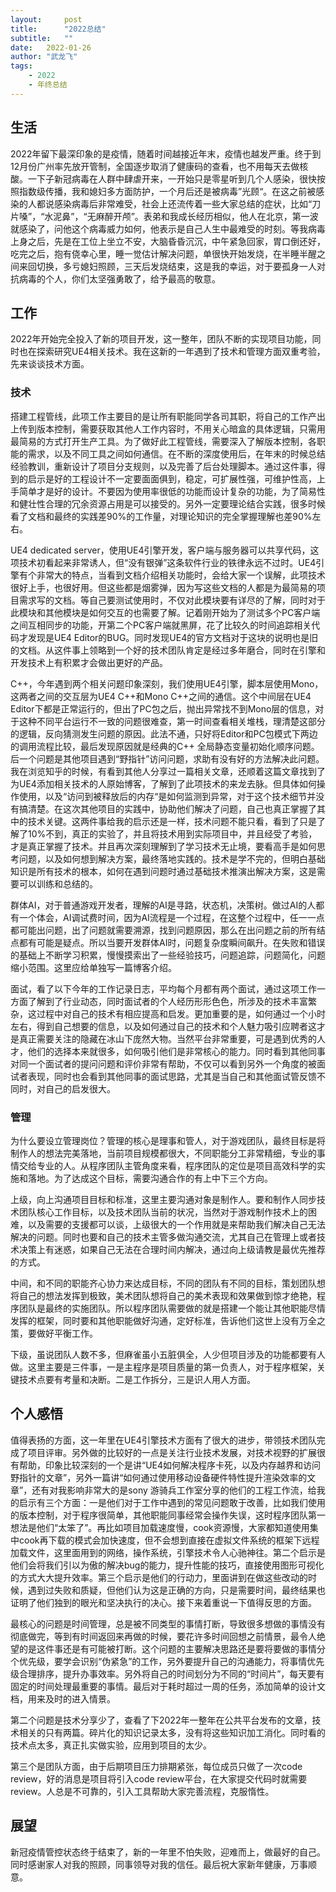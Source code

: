 ```yaml
---
layout:     post
title:      "2022总结"
subtitle:   "" 
date:   2022-01-26
author: "武龙飞"
tags: 
    - 2022
    - 年终总结
---
```


## 生活
2022年留下最深印象的是疫情，随着时间越接近年末，疫情也越发严重。终于到12月份广州率先放开管制，全国逐步取消了健康码的查看，也不用每天去做核酸。一下子新冠病毒在人群中肆虐开来，一开始只是零星听到几个人感染，很快按照指数级传播，我和媳妇多方面防护，一个月后还是被病毒”光顾“。在这之前被感染的人都说感染病毒后非常难受，社会上还流传着一些大家总结的症状，比如“刀片嗓”，“水泥鼻”，“无麻醉开颅”。表弟和我成长经历相似，他人在北京，第一波就感染了，问他这个病毒威力如何，他表示是自己人生中最难受的时刻。等我病毒上身之后，先是在工位上坐立不安，大脑昏昏沉沉，中午紧急回家，胃口倒还好，吃完之后，抱有侥幸心里，睡一觉估计解决问题，单很快开始发烧，在半睡半醒之间来回切换，多亏媳妇照顾，三天后发烧结束，这是我的幸运，对于要孤身一人对抗病毒的个人，你们太坚强勇敢了，给予最高的敬意。

## 工作
2022年开始完全投入了新的项目开发，这一整年，团队不断的实现项目功能，同时也在探索研究UE4相关技术。我在这新的一年遇到了技术和管理方面双重考验，先来谈谈技术方面。

### 技术

搭建工程管线，此项工作主要目的是让所有职能同学各司其职，将自己的工作产出上传到版本控制，需要获取其他人工作内容时，不用关心暗盒的具体逻辑，只需用最简易的方式打开生产工具。为了做好此工程管线，需要深入了解版本控制，各职能的需求，以及不同工具之间如何通信。在不断的深度使用后，在年末的时候总结经验教训，重新设计了项目分支规则，以及完善了后台处理脚本。通过这件事，得到的启示是好的工程设计不一定要面面俱到，稳定，可扩展性强，可维护性高，上手简单才是好的设计。不要因为使用率很低的功能而设计复杂的功能，为了简易性和健壮性合理的冗余资源占用是可以接受的。另外一定要理论结合实践，很多时候看了文档和最终的实践差90%的工作量，对理论知识的完全掌握理解也差90%左右。

UE4 dedicated server，使用UE4引擎开发，客户端与服务器可以共享代码，这项技术初看起来非常诱人，但“没有银弹”这条软件行业的铁律永远不过时。UE4引擎有个非常大的特点，当看到文档介绍相关功能时，会给大家一个误解，此项技术很好上手，也很好用。但这些都是烟雾弹，因为写这些文档的人都是为最简易的项目需求写的文档。等自己要测试使用时，不仅对此模块要有详尽的了解，同时对于此模块和其他模块是如何交互的也需要了解。记着刚开始为了测试多个PC客户端之间互相同步的功能，开第二个PC客户端就黑屏，花了比较久的时间追踪相关代码才发现是UE4 Editor的BUG。同时发现UE4的官方文档对于这块的说明也是旧的文档。从这件事上领略到一个好的技术团队肯定是经过多年磨合，同时在引擎和开发技术上有积累才会做出更好的产品。

C++，今年遇到两个相关问题印象深刻，我们使用UE4引擎，脚本层使用Mono，这两者之间的交互层为UE4 C++和Mono C++之间的通信。这个中间层在UE4 Editor下都是正常运行的，但出了PC包之后，抛出异常找不到Mono层的信息，对于这种不同平台运行不一致的问题很难查，第一时间查看相关堆栈，理清楚这部分的逻辑，反向猜测发生问题的原因。此法不通，只好将Editor和PC包模式下两边的调用流程比较，最后发现原因就是经典的C++ 全局静态变量初始化顺序问题。后一个问题是其他项目遇到“野指针”访问问题，求助有没有好的方法解决此问题。我在浏览知乎的时候，有看到其他人分享过一篇相关文章，还顺着这篇文章找到了为UE4添加相关技术的人原始博客，了解到了此项技术的来龙去脉。但具体如何操作使用，以及“访问到被释放后的内存“是如何监测到异常，对于这个技术细节并没有搞清楚。在这次其他项目的实践中，协助他们解决了问题，自己也真正掌握了其中的技术关键。这两件事给我的启示还是一样，技术问题不能只看，看到了只是了解了10%不到，真正的实验了，并且将技术用到实际项目中，并且经受了考验，才是真正掌握了技术。并且再次深刻理解到了学习技术无止境，要看高手是如何思考问题，以及如何想到解决方案，最终落地实践的。技术是学不完的，但明白基础知识是所有技术的根本，如何在遇到问题时通过基础技术推演出解决方案，这是需要可以训练和总结的。

群体AI，对于普通游戏开发者，理解的AI是寻路，状态机，决策树。做过AI的人都有一个体会，AI调试费时间，因为AI流程是一个过程，在这整个过程中，任一一点都可能出问题，出了问题就需要溯源，找到问题原因，那么在出问题之前的所有结点都有可能是疑点。所以当要开发群体AI时，问题复杂度瞬间飙升。在失败和错误的基础上不断学习积累，慢慢摸索出了一些经验技巧，问题追踪，问题简化，问题缩小范围。这里应给单独写一篇博客介绍。

面试，看了以下今年的工作记录日志，平均每个月都有两个面试，通过这项工作一方面了解到了行业动态，同时面试者的个人经历形形色色，所涉及的技术丰富繁杂，这过程中对自己的技术有相应提高和启发。更加重要的是，如何通过一个小时左右，得到自己想要的信息，以及如何通过自己的技术和个人魅力吸引应聘者这才是真正需要关注的隐藏在冰山下庞然大物。当然平台非常重要，可是遇到优秀的人才，他们的选择本来就很多，如何吸引他们是非常核心的能力。同时看到其他同事对同一个面试者的提问问题和评价非常有帮助，不仅可以看到另外一个角度的被面试者表现，同时也会看到其他同事的面试思路，尤其是当自己和其他面试管反馈不同时，对自己的启发很大。
### 管理
为什么要设立管理岗位？管理的核心是理事和管人，对于游戏团队，最终目标是将制作人的想法完美落地，当前项目规模都很大，不同职能分工非常精细，专业的事情交给专业的人。从程序团队主管角度来看，程序团队的定位是项目高效科学的实施和落地。为了达成这个目标，需要沟通合作的有上中下三个方向。

上级，向上沟通项目目标和标准，这里主要沟通对象是制作人。要和制作人同步技术团队核心工作目标，以及技术团队当前的状况，当然对于游戏制作技术上的困难，以及需要的支援都可以谈，上级很大的一个作用就是来帮助我们解决自己无法解决的问题。同时也要和自己的技术主管多做沟通交流，尤其自己在管理上或者技术决策上有迷惑，如果自己无法在合理时间内解决，通过向上级请教是最优先推荐的方式。

中间，和不同的职能齐心协力来达成目标，不同的团队有不同的目标，策划团队想将自己的想法发挥到极致，美术团队想将自己的美术表现和效果做到惊才绝艳，程序团队是最终的实施团队。所以程序团队需要做的就是搭建一个能让其他职能尽情发挥的框架，同时要和其他职能做好沟通，定好标准，告诉他们这世上没有万全之策，要做好平衡工作。

下级，虽说团队人数不多，但麻雀虽小五脏俱全，人少但项目涉及的功能都要有人做。这里主要是三件事，一是主程序是项目质量的第一负责人，对于程序框架，关键技术点要有考量和决断。二是工作拆分，三是识人用人方面。
## 个人感悟
值得表扬的方面，这一年里在UE4引擎技术方面有了很大的进步，带领技术团队完成了项目评审。另外做的比较好的一点是关注行业技术发展，对技术视野的扩展很有帮助，印象比较深刻的一个是讲“UE4如何解决程序卡死，以及内存越界和访问野指针的文章”，另外一篇讲“如何通过使用移动设备硬件特性提升渲染效率的文章”，还有对我影响非常大的是sony 游骑兵工作室分享的他们的工程工作流，给我的启示有三个方面：一是他们对于工作中遇到的常见问题敢于改善，比如我们使用的版本控制，对于程序很简单，其他职能同事经常会操作失误，这时程序团队第一想法是他们“太笨了”。再比如项目加载速度慢，cook资源慢，大家都知道使用集中cook再下载的模式会加快速度，但不会想到直接在虚拟文件系统的框架下远程加载文件，这里面用到的网络，操作系统，引擎技术令人心驰神往。第二个启示是他们会将我们引以为傲的解决bug的能力，提升性能的技巧，直接使用图形可视化的方式大大提升效率。第三个启示是他们的行动力，里面讲到在做这些改动的时候，遇到过失败和质疑，但他们认为这是正确的方向，只是需要时间，最终结果也证明了他们独到的眼光和坚决执行的决心。接下来着重说一下值得反思的方面。

最核心的问题是时间管理，总是被不同类型的事情打断，导致很多想做的事情没有彻底做完，等到有时间返回来再做的时候，要花许多时间回想之前情景，最令人绝望的是这件事还是有可能被打断。这个问题的主要解决思路还是要将要做的事情分个优先级，要学会识别“伪紧急”的工作，另外要提升自己的沟通能力，将事情优先级合理排序，提升办事效率。另外将自己的时间划分为不同的“时间片”，每天要有固定的时间处理最重要的事情。最后对于耗时超过一周的任务，添加简单的设计文档，用来及时的进入情景。

第二个问题是技术分享少了，查看了下2022年一整年在公共平台发布的文章，技术相关的只有两篇。碎片化的知识记录太多，没有将这些知识加工消化。同时看的技术点太多，真正扎实做实验，应用到项目的太少。

第三个是团队方面，由于后期项目压力排期紧张，每位成员只做了一次code review，好的消息是项目将引入code review平台，在大家提交代码时就需要review。人总是不可靠的，引入工具帮助大家完善流程，克服惰性。
## 展望
新冠疫情管控状态终于结束了，新的一年里不怕失败，迎难而上，做最好的自己。同时感谢家人对我的照顾，同事领导对我的信任。最后祝大家新年健康，万事顺意。
